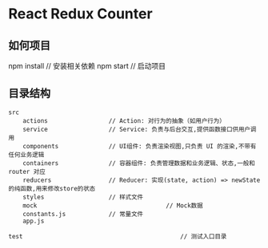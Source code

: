 # React Redux Counter

## 如何项目 ##

npm install 							// 安装相关依赖
npm start									// 启动项目

## 目录结构 ##

```
src
    actions            	 	// Action: 对行为的抽象（如用户行为）
    service             	// Service: 负责与后台交互,提供函数接口供用户调用
    components          	// UI组件: 负责渲染视图,只负责 UI 的渲染,不带有任何业务逻辑
    containers          	// 容器组件: 负责管理数据和业务逻辑、状态,一般和 router 对应
    reducers            	// Reducer: 实现(state, action) => newState的纯函数,用来修改store的状态
    styles              	// 样式文件
    mock									// Mock数据
    constants.js        	// 常量文件
    app.js

test											// 测试入口目录
```
